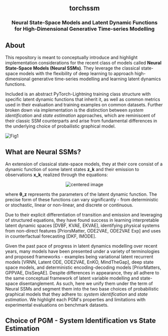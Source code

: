 <h2 align='center'>torchssm</h2>
<h3 align='center'>Neural State-Space Models and Latent Dynamic Functions <br> for High-Dimensional Generative Time-series Modelling</h3>

## About
This repository is meant to conceptually introduce and highlight implementation considerations for the recent class of models called <b>Neural State-Space Models (Neural SSMs)</b>. They leverage the classical state-space models with the flexibility of deep learning to approach high-dimensional generative time-series modelling and learning latent dynamics functions.

Included is an abstract PyTorch-Lightning training class structure with specific latent dynamic functions that inherit it, as well as common metrics used in their evaluation and training examples on common datasets. Further broken down via implementation is the distinction between <i>system identification</i> and <i>state estimation</i> approaches, which are reminiscent of their classic SSM counterparts and arise from fundamental differences in the underlying choice of probailistic graphical model.

![Fig1](https://user-images.githubusercontent.com/32918812/169742726-2f1f849f-1ec2-4815-ae24-411b842c71b7.png)


## What are Neural SSMs?
An extension of classical state-space models, they at their core consist of a dynamic function of some latent states <b>z_k</b> and their emission to observations <b>x_k</b>, realized through the equations:
<p align='center'><img src="https://user-images.githubusercontent.com/32918812/169743189-057f52a5-8a08-4616-9516-3c60aca86b28.png" alt="centered image" /></p>
where <b>θ_z</b> represents the parameters of the latent dynamic function. The precise form of these functions can vary significantly - from deterministic or stochastic, linear or non-linear, and discrete or continuous.

Due to their explicit differentiation of transition and emission and leveraging of structured equations, they have found success in learning interpretable latent dynamic spaces \[DVBF, KVAE, EKVAE\], identifying physical systems from non-direct features \[PriorsMatter, ODE2VAE, ODE2VAE Exp\] and uses in counterfactual forecasting \[DKF, IMODE\]. 

Given the past pace of progress in latent dynamics modelling over recent years, many models have been presented under a variety of terminologies and proposed frameworks - examples being variational latent recurrent models \[VRNN, Latent ODE, ODE2VAE, EnKO, MindTheGap\], deep state space models, and deterministic encoding-decoding models \[PriorMatters, GPPVAE, DisSeqAE\]. Despite differences in appearance, they all adhere to the same conceptual framework of latent variable modelling and state-space disentanglement. As such, here we unify them under the term of Neural SSMs and segment them into the two base choices of probabilistic graphical models that they adhere to: <i>system identification</i> and <i>state estimation</i>. We highlight each PGM's properties and limitations with experimental evaluations on benchmark datasets.

## Choice of PGM - System Identification vs State Estimation
